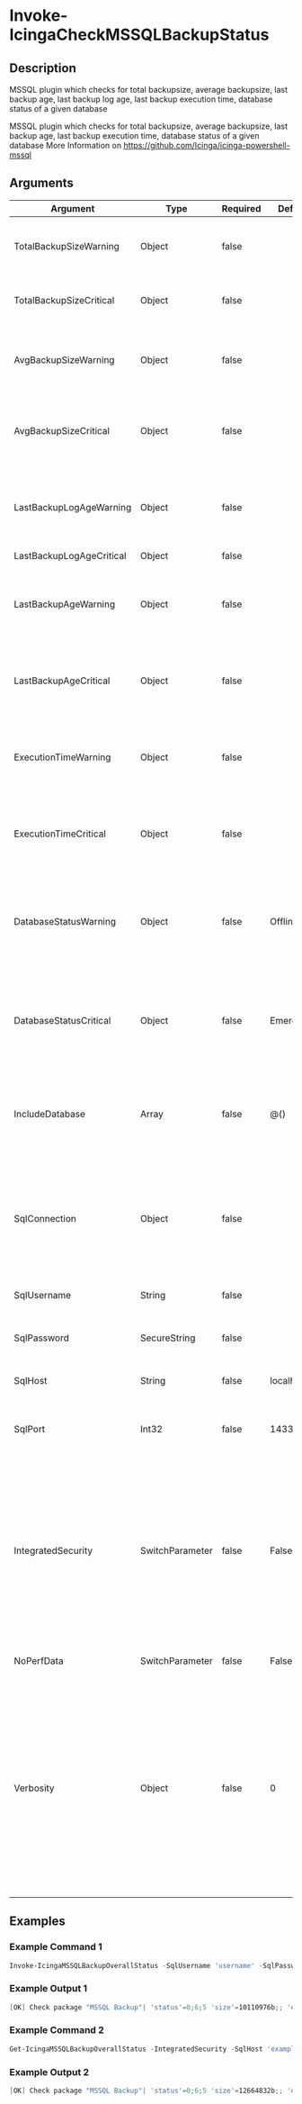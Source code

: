
# Invoke-IcingaCheckMSSQLBackupStatus

## Description

MSSQL plugin which checks for total backupsize, average backupsize, last backup age,
last backup log age, last backup execution time, database status of a given database

MSSQL plugin which checks for total backupsize, average backupsize, last backup age,
last backup execution time, database status of a given database
More Information on https://github.com/Icinga/icinga-powershell-mssql

## Arguments

| Argument | Type | Required | Default | Description |
| ---      | ---  | ---      | ---     | ---         |
| TotalBackupSizeWarning | Object | false |  | Warning threshold for the total backupsize which represent a count of all backups |
| TotalBackupSizeCritical | Object | false |  | Critical threshold for the total backupsize which represent a count of all backups |
| AvgBackupSizeWarning | Object | false |  | Warning threshold for the average backupsize which represent an average backupsize of all backups |
| AvgBackupSizeCritical | Object | false |  | Critical threshold for the average backupsize which represent an average backupsize of all backups |
| LastBackupLogAgeWarning | Object | false |  | Warning threshold for the last log backup age, which returns the elapsed time since a database was last backupped |
| LastBackupLogAgeCritical | Object | false |  |  |
| LastBackupAgeWarning | Object | false |  | Warning threshold for the last log backup age, which returns the elapsed time since a database was last backupped |
| LastBackupAgeCritical | Object | false |  | Critical threshold for the last backup age, which returns the elapsed time since a database was last backupped |
| ExecutionTimeWarning | Object | false |  | Warning threshold for the execution time, which returns the elapsed time how long the backup process took |
| ExecutionTimeCritical | Object | false |  | Critical threshold for the execution time, which returns the elapsed time how long the backup process took |
| DatabaseStatusWarning | Object | false | Offline | Warning threshold for the database status:     Online     Restoring     Recovering     Recovering_Pending     Suspect     Emergency     Offline     Copying     Offline_Secondary |
| DatabaseStatusCritical | Object | false | Emergency | Critical threshold for the database status:     Online     Restoring     Recovering     Recovering_Pending     Suspect     Emergency     Offline     Copying     Offline_Secondary |
| IncludeDatabase | Array | false | @() | Specifies the database or databases which will be checked. Leave empty to fetch metrics from all databases on the given system |
| SqlConnection | Object | false |  | Use an already existing and established SQL object for query handling. Otherwise leave it empty and use the authentication by username/password or integrate security |
| SqlUsername | String | false |  | The username for connecting to the MSSQL database |
| SqlPassword | SecureString | false |  | The password for connecting to the MSSQL database as secure string |
| SqlHost | String | false | localhost | The IP address or FQDN to the MSSQL server to connect to |
| SqlPort | Int32 | false | 1433 | The port of the MSSQL server/instance to connect to with the provided credentials |
| IntegratedSecurity | SwitchParameter | false | False | Allows this plugin to use the credentials of the current PowerShell session inherited by the user the PowerShell is running with. If this is set and the user the PowerShell is running with can access to the MSSQL database you will not require to provide username and password |
| NoPerfData | SwitchParameter | false | False | Disables the performance data output of this plugin |
| Verbosity | Object | false | 0 | Changes the behavior of the plugin output which check states are printed: 0 (default): Only service checks/packages with state not OK will be printed 1: Only services with not OK will be printed including OK checks of affected check packages including Package config 2: Everything will be printed regardless of the check state |

## Examples

### Example Command 1

```powershell
Invoke-IcingaMSSQLBackupOverallStatus -SqlUsername 'username' -SqlPassword (ConvertTo-IcingaSecureString 'password') -SqlHost 'example.com';
```

### Example Output 1

```powershell
[OK] Check package "MSSQL Backup"| 'status'=0;6;5 'size'=10110976b;; 'execution_time'=0s;; 'age'=144000s;; 'average_size'=3370325.333333b;; 'status'=0;6;5 'size'=12664832b;;'execution_time'=0s;; 'age'=493200s;; 'average_size'=6332416b;; 'status'=0;6;5 'size'=33445888b;; 'execution_time'=0s;; 'age'=144000s;; 'average_size'=16722944b;;
```

### Example Command 2

```powershell
Get-IcingaMSSQLBackupOverallStatus -IntegratedSecurity -SqlHost 'example.com' -IncludeDatabase 'ExampleDatabase','AnotherDatabase';
```

### Example Output 2

```powershell
[OK] Check package "MSSQL Backup"| 'status'=0;6;5 'size'=12664832b;; 'execution_time'=0s;; 'age'=493200s;; 'average_size'=6332416b;; 'status'=0;6;5 'size'=10110976b;;'execution_time'=0s;; 'age'=144000s;; 'average_size'=3370325.333333b;;
```

